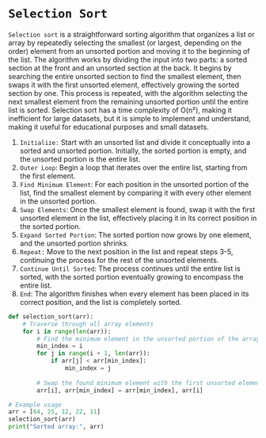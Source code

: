 # `Selection Sort`

`Selection sort` is a straightforward sorting algorithm that organizes a list or array by repeatedly selecting the smallest (or largest, depending on the order) element from an unsorted portion and moving it to the beginning of the list. The algorithm works by dividing the input into two parts: a sorted section at the front and an unsorted section at the back. It begins by searching the entire unsorted section to find the smallest element, then swaps it with the first unsorted element, effectively growing the sorted section by one. This process is repeated, with the algorithm selecting the next smallest element from the remaining unsorted portion until the entire list is sorted. Selection sort has a time complexity of O(n²), making it inefficient for large datasets, but it is simple to implement and understand, making it useful for educational purposes and small datasets.

1. `Initialize:` Start with an unsorted list and divide it conceptually into a sorted and unsorted portion. Initially, the sorted portion is empty, and the unsorted portion is the entire list.
1. `Outer Loop`: Begin a loop that iterates over the entire list, starting from the first element.
1. `Find Minimum Element`: For each position in the unsorted portion of the list, find the smallest element by comparing it with every other element in the unsorted portion.
1. `Swap Elements`: Once the smallest element is found, swap it with the first unsorted element in the list, effectively placing it in its correct position in the sorted portion.
1. `Expand Sorted Portion`: The sorted portion now grows by one element, and the unsorted portion shrinks.
1. `Repeat:` Move to the next position in the list and repeat steps 3-5, continuing the process for the rest of the unsorted elements.
1. `Continue Until Sorted`: The process continues until the entire list is sorted, with the sorted portion eventually growing to encompass the entire list.
1. `End`: The algorithm finishes when every element has been placed in its correct position, and the list is completely sorted.

```python
def selection_sort(arr):
    # Traverse through all array elements
    for i in range(len(arr)):
        # Find the minimum element in the unsorted portion of the array
        min_index = i
        for j in range(i + 1, len(arr)):
            if arr[j] < arr[min_index]:
                min_index = j
                
        # Swap the found minimum element with the first unsorted element
        arr[i], arr[min_index] = arr[min_index], arr[i]

# Example usage
arr = [64, 25, 12, 22, 11]
selection_sort(arr)
print("Sorted array:", arr)
```